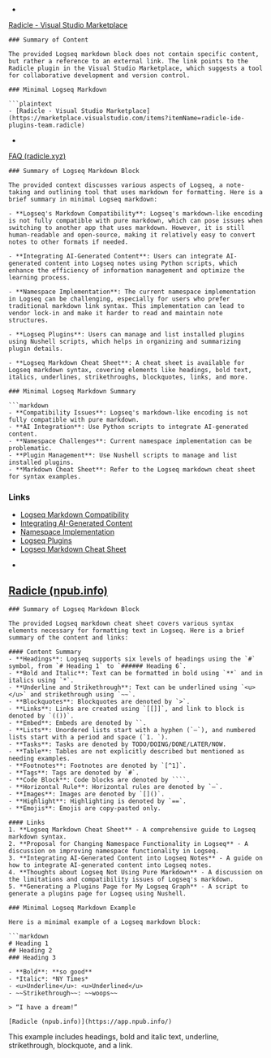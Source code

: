 - ```
[Radicle - Visual Studio Marketplace](https://marketplace.visualstudio.com/items?itemName=radicle-ide-plugins-team.radicle)
```
### Summary of Content

The provided Logseq markdown block does not contain specific content, but rather a reference to an external link. The link points to the Radicle plugin in the Visual Studio Marketplace, which suggests a tool for collaborative development and version control.

### Minimal Logseq Markdown

```plaintext
- [Radicle - Visual Studio Marketplace](https://marketplace.visualstudio.com/items?itemName=radicle-ide-plugins-team.radicle)
```
- ```
[FAQ (radicle.xyz)](https://radicle.xyz/faq)
```
### Summary of Logseq Markdown Block

The provided context discusses various aspects of Logseq, a note-taking and outlining tool that uses markdown for formatting. Here is a brief summary in minimal Logseq markdown:

- **Logseq's Markdown Compatibility**: Logseq's markdown-like encoding is not fully compatible with pure markdown, which can pose issues when switching to another app that uses markdown. However, it is still human-readable and open-source, making it relatively easy to convert notes to other formats if needed.
  
- **Integrating AI-Generated Content**: Users can integrate AI-generated content into Logseq notes using Python scripts, which enhance the efficiency of information management and optimize the learning process.

- **Namespace Implementation**: The current namespace implementation in Logseq can be challenging, especially for users who prefer traditional markdown link syntax. This implementation can lead to vendor lock-in and make it harder to read and maintain note structures.

- **Logseq Plugins**: Users can manage and list installed plugins using Nushell scripts, which helps in organizing and summarizing plugin details.

- **Logseq Markdown Cheat Sheet**: A cheat sheet is available for Logseq markdown syntax, covering elements like headings, bold text, italics, underlines, strikethroughs, blockquotes, links, and more.

### Minimal Logseq Markdown Summary

```markdown
- **Compatibility Issues**: Logseq's markdown-like encoding is not fully compatible with pure markdown.
- **AI Integration**: Use Python scripts to integrate AI-generated content.
- **Namespace Challenges**: Current namespace implementation can be problematic.
- **Plugin Management**: Use Nushell scripts to manage and list installed plugins.
- **Markdown Cheat Sheet**: Refer to the Logseq markdown cheat sheet for syntax examples.
```

### Links

- [Logseq Markdown Compatibility](https://www.reddit.com/r/logseq/comments/189sv4e/thoughts_about_logseq_not_using_pure_markdown/)
- [Integrating AI-Generated Content](https://oilbeater.com/en/2024/03/21/ai-content-to-logseq/)
- [Namespace Implementation](https://discuss.logseq.com/t/proposal-changing-how-namespaces-function-in-logseq/3727/43)
- [Logseq Plugins](https://randomgeekery.org/post/2024/04/generating-a-plugins-page-for-my-logseq-graph/)
- [Logseq Markdown Cheat Sheet](https://facedragons.com/foss/logseq-markdown-cheat-sheet/)
- ```
[Radicle (npub.info)](https://app.npub.info/)
-
```
### Summary of Logseq Markdown Block

The provided Logseq markdown cheat sheet covers various syntax elements necessary for formatting text in Logseq. Here is a brief summary of the content and links:

#### Content Summary
- **Headings**: Logseq supports six levels of headings using the `#` symbol, from `# Heading 1` to `###### Heading 6`.
- **Bold and Italic**: Text can be formatted in bold using `**` and in italics using `*`.
- **Underline and Strikethrough**: Text can be underlined using `<u></u>` and strikethrough using `~~`.
- **Blockquotes**: Blockquotes are denoted by `>`.
- **Links**: Links are created using `[[]]`, and link to block is denoted by `(())`.
- **Embed**: Embeds are denoted by ``.
- **Lists**: Unordered lists start with a hyphen (`–`), and numbered lists start with a period and space (`1. `).
- **Tasks**: Tasks are denoted by TODO/DOING/DONE/LATER/NOW.
- **Table**: Tables are not explicitly described but mentioned as needing examples.
- **Footnotes**: Footnotes are denoted by `[^1]`.
- **Tags**: Tags are denoted by `#`.
- **Code Block**: Code blocks are denoted by ````.
- **Horizontal Rule**: Horizontal rules are denoted by `—`.
- **Images**: Images are denoted by `[]()`.
- **Highlight**: Highlighting is denoted by `==`.
- **Emojis**: Emojis are copy-pasted only.

#### Links
1. **Logseq Markdown Cheat Sheet** - A comprehensive guide to Logseq markdown syntax.
2. **Proposal for Changing Namespace Functionality in Logseq** - A discussion on improving namespace functionality in Logseq.
3. **Integrating AI-Generated Content into Logseq Notes** - A guide on how to integrate AI-generated content into Logseq notes.
4. **Thoughts about Logseq Not Using Pure Markdown** - A discussion on the limitations and compatibility issues of Logseq's markdown.
5. **Generating a Plugins Page for My Logseq Graph** - A script to generate a plugins page for Logseq using Nushell.

### Minimal Logseq Markdown Example

Here is a minimal example of a Logseq markdown block:

```markdown
# Heading 1
## Heading 2
### Heading 3

- **Bold**: **so good**
- *Italic*: *NY Times*
- <u>Underline</u>: <u>Underlined</u>
- ~~Strikethrough~~: ~~woops~~

> “I have a dream!”

[Radicle (npub.info)](https://app.npub.info/)
```

This example includes headings, bold and italic text, underline, strikethrough, blockquote, and a link.
